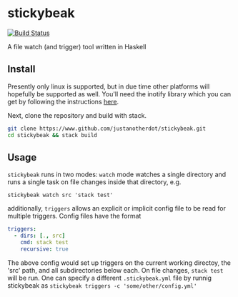 # stickybeak

[![Build Status](https://travis-ci.org/justanotherdot/stickybeak.svg?branch=master)](https://travis-ci.org/justanotherdot/stickybeak)

A file watch (and trigger) tool written in Haskell

## Install

Presently only linux is supported, but in due time other platforms will hopefully
be supported as well. You'll need the inotify library which you can get by
following the instructions [here](https://github.com/rvoicilas/inotify-tools/wiki).

Next, clone the repository and build with stack.

```bash
git clone https://www.github.com/justanotherdot/stickybeak.git
cd stickybeak && stack build
```

## Usage

`stickybeak` runs in two modes: `watch` mode watches a single directory and runs
a single task on file changes inside that directory, e.g.

```
stickybeak watch src 'stack test'
```

additionally, `triggers` allows an explicit or implicit config file to be read
for multiple triggers. Config files have the format

```yaml
triggers:
  - dirs: [., src]
    cmd: stack test
    recursive: true
```

The above config would set up triggers on the current working directoy,  the
'src' path, and all subdirectories below each. On file changes, `stack test`
will be run. One can specify a different `.stickybeak.yml` file by runnig
stickybeak as `stickybeak triggers -c 'some/other/config.yml'`
